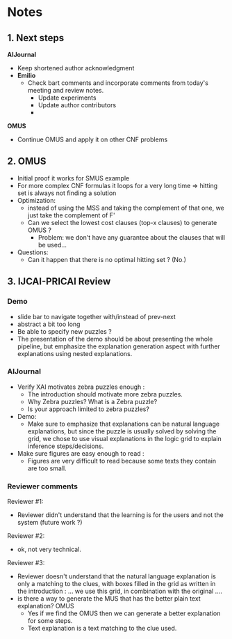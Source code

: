 # Notes

## 1.  Next steps

**AIJournal** 

- Keep shortened author acknowledgment
- **Emilio**
	- Check bart comments and incorporate comments from today's meeting and review notes.
		- Update experiments 
		- Update author contributors
		- 

**OMUS**

- Continue OMUS and apply it on other CNF problems

## 2. OMUS

- Initial proof it works for SMUS example
- For more complex CNF formulas it loops for a very long time => hitting set is always not finding a solution
- Optimization:
  - instead of using the MSS and taking the complement of that one, we just take the complement of F'
  - Can we select the lowest cost clauses (top-x clauses) to generate OMUS ?
    - Problem: we don't have any guarantee about the clauses that will be used...
- Questions:
  - Can it happen that there is no optimal hitting set ? (No.)

## 3. IJCAI-PRICAI Review

### Demo

- slide bar to navigate together with/instead of prev-next
- abstract a bit too long
- Be able to specify new puzzles ?
- The presentation of the demo should be about presenting the whole pipeline, but emphasize the explanation generation aspect with further explanations using nested explanations.

### AIJournal

- Verify XAI motivates zebra puzzles enough :
	- The introduction should motivate more zebra puzzles.
	- Why Zebra puzzles? What is a Zebra puzzle?
	- Is your approach limited to zebra puzzles?
- Demo:
	- Make sure to emphasize that explanations can be natural language explanations, but since the puzzle is usually solved by solving the grid, we chose to use visual explanations in the logic grid to explain inference steps/decisions.
- Make sure figures are easy enough to read : 
	- Figures are very difficult to read because some texts they contain are too small.

### Reviewer comments

Reviewer #1:

- Reviewer didn't understand that the learning is for the users and not the system (future work ?)

Reviewer #2:

- ok, not very technical.

Reviewer #3:

- Reviewer doesn't understand that the natural language explanation is only a matching to the clues, with boxes filled in the grid as written in the introduction : ... we use this grid, in combination with the original .... 
- is there a way to generate the MUS that has the better plain text explanation? OMUS
	- Yes if we find the OMUS then we can generate a better explanation for some steps.
	- Text explanation is a text matching to the clue used.
